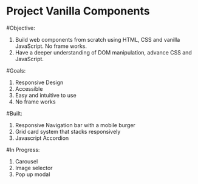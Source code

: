 # Project Vanilla Components

#Objective:
1. Build web components from scratch using HTML, CSS and vanilla JavaScript. No frame works.
2. Have a deeper understanding of DOM manipulation, advance CSS and JavaScript.

#Goals:
1. Responsive Design
2. Accessible
3. Easy and intuitive to use
4. No frame works

#Built:
1. Responsive Navigation bar with a mobile burger
2. Grid card system that stacks responsively
3. Javascript Accordion

#In Progress:
1. Carousel
2. Image selector
3. Pop up modal
